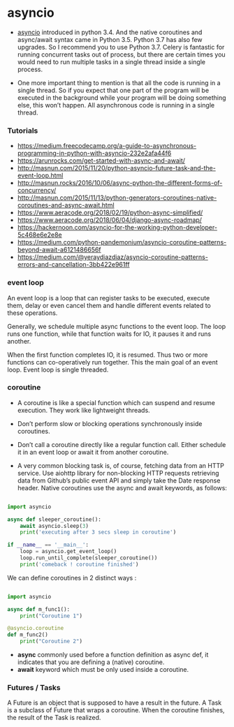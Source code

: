 # asyncio
*   [asyncio](https://docs.python.org/3/library/asyncio.html) introduced in python 3.4.
    And the native coroutines and async/await syntax came in Python 3.5. Python 3.7 has also few upgrades. So I recommend you to use Python 3.7.
    Celery is fantastic for running concurrent tasks out of process, but there are certain times you would need to run multiple tasks in a single thread inside a single process.

*   One more important thing to mention is that all the code is running in a single thread.
    So if you expect that one part of the program will be executed in the background while your program will be doing something else, this won’t happen.
    All asynchronous code is running in a single thread.

### Tutorials

*   https://medium.freecodecamp.org/a-guide-to-asynchronous-programming-in-python-with-asyncio-232e2afa44f6
*   https://arunrocks.com/get-started-with-async-and-await/
*   http://masnun.com/2015/11/20/python-asyncio-future-task-and-the-event-loop.html
*   http://masnun.rocks/2016/10/06/async-python-the-different-forms-of-concurrency/
*   http://masnun.com/2015/11/13/python-generators-coroutines-native-coroutines-and-async-await.html
*   https://www.aeracode.org/2018/02/19/python-async-simplified/
*   https://www.aeracode.org/2018/06/04/django-async-roadmap/
*   https://hackernoon.com/asyncio-for-the-working-python-developer-5c468e6e2e8e
*   https://medium.com/python-pandemonium/asyncio-coroutine-patterns-beyond-await-a6121486656f
*   https://medium.com/@yeraydiazdiaz/asyncio-coroutine-patterns-errors-and-cancellation-3bb422e961ff


### event loop
An event loop is a loop that can register tasks to be executed, execute them, delay or even cancel them and handle different events related to these operations.

Generally, we schedule multiple async functions to the event loop. The loop runs one function, while that function waits for IO, it pauses it and runs another.

When the first function completes IO, it is resumed. Thus two or more functions can co-operatively run together. This the main goal of an event loop.
Event loop is single threaded.

### coroutine
*   A coroutine is like a special function which can suspend and resume execution.
    They work like lightweight threads.
*   Don’t perform slow or blocking operations synchronously inside coroutines.
*   Don’t call a coroutine directly like a regular function call. Either schedule it in an event loop or await it from another coroutine.

*   A very common blocking task is, of course, fetching data from an HTTP service.
    Use aiohttp library for non-blocking HTTP requests retrieving data from Github’s public event API and simply take the Date response header.
Native coroutines use the async and await keywords, as follows:

```python

import asyncio

async def sleeper_coroutine():
    await asyncio.sleep(3)
    print('executing after 3 secs sleep in coroutine')

if __name__ == '__main__':
    loop = asyncio.get_event_loop()
    loop.run_until_complete(sleeper_coroutine())
    print('comeback ! coroutine finished')

```

We can define coroutines in 2 distinct ways :
```python

import asyncio

async def m_func1():
    print("Coroutine 1")

@asyncio.coroutine
def m_func2()
    print("Coroutine 2")

```

* **async**  commonly used before a function definition as async def,
        it indicates that you are defining a (native) coroutine.
* **await** keyword which must be only used inside a coroutine.

### Futures / Tasks
A Future is an object that is supposed to have a result in the future.
A Task is a subclass of Future that wraps a coroutine. When the coroutine finishes, the result of the Task is realized.

